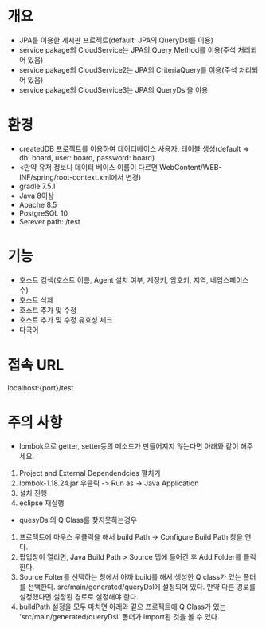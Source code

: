 # 개요
* JPA를 이용한 게시판 프로젝트(default: JPA의 QueryDsl를 이용)
* service pakage의 CloudService는 JPA의 Query Method를 이용(주석 처리되어 있음)
* service pakage의 CloudService2는 JPA의 CriteriaQuery를 이용(주석 처리되어 있음)
* service pakage의 CloudService3는 JPA의 QueryDsl을 이용

# 환경
* createdDB 프로젝트를 이용하여 데이터베이스 사용자, 테이블 생성(default => db: board, user: board, password: board)
* <만약 유저 정보나 데이터 베이스 이름이 다르면 WebContent/WEB-INF/spring/root-context.xml에서 변경)
* gradle 7.5.1
* Java 8이상
* Apache 8.5
* PostgreSQL 10
* Serever path: /test

# 기능
 - 호스트 검색(호스트 이름, Agent 설치 여부, 계정키, 암호키, 지역, 네임스페이스 수)
 - 호스트 삭제
 - 호스트 추가 및 수정
 - 호스트 추가 및 수정 유효성 체크
 - 다국어

# 접속 URL
localhost:{port}/test

# 주의 사항
* lombok으로 getter, setter등의 메소드가 만들어지지 않는다면 아래와 같이 해주세요.
 1. Project and External Dependendcies 펼치기
 2. lombok-1.18.24.jar 우클릭 -> Run as -> Java Application
 3. 설치 진행
 4. eclipse 재실행

* quesyDsl의 Q Class를 찾지못하는경우
 1. 프로젝트에 마우스 우클릭을 해서 build Path -> Configure Build Path 창을 연다.
 2. 팝업창이 열리면, Java Build Path > Source 탭에 들어간 후 Add Folder를 클릭한다.
 3. Source Folter를 선택하는 창에서 아까 build를 해서 생성한 Q class가 있는 폴더를 선택한다. src/main/generated/queryDsl에 설정되어 있다. 만약 다른 경로를 설정했다면 설정된 경로로 설정해야 한다.
 4. buildPath 설정을 모두 마치면 아래와 깉으 프로젝트에 Q Class가 있는 'src/main/generated/queryDsl' 폴더가 import된 것을 볼 수 있다.
